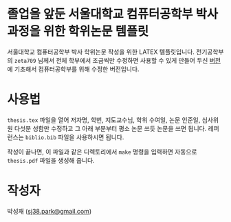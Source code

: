 졸업을 앞둔 서울대학교 컴퓨터공학부 박사과정을 위한 학위논문 템플릿
===================================================================

서울대학교 컴퓨터공학부 박사 학위논문 작성을 위한 LATEX 템플릿입니다.
전기공학부의 `zeta709` 님께서 전체 학부에서 조금씩만 수정하면 사용할 수 있게
만들어 두신 [버전](https://github.com/zeta709/snuthesis) 에 기초해서
컴퓨터공학부를 위해 수정한 버전입니다.


사용법
======

`thesis.tex` 파일을 열어 저자명, 학번, 지도교수님, 학위 수여일, 논문 인준일,
심사위원 다섯분 성함만 수정하고 그 아래 부분부터 평소 논문 쓰듯 논문을 쓰면
됩니다.
레퍼런스는 `biblio.bib` 파일을 사용하시면 됩니다.

작성이 끝나면, 이 파일과 같은 디렉토리에서 `make` 명령을 입력하면 자동으로
`thesis.pdf` 파일을 생성해 줍니다.


작성자
======

박성재 (sj38.park@gmail.com)
